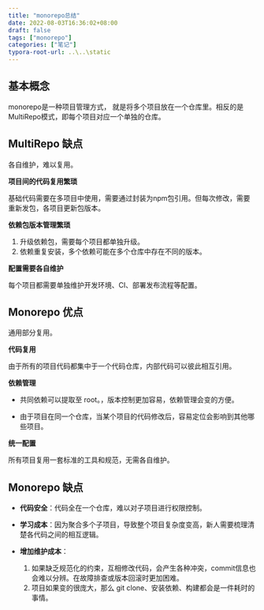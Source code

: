 ```yaml
---
title: "monorepo总结"
date: 2022-08-03T16:36:02+08:00
draft: false
tags: ["monorepo"]
categories: ["笔记"]
typora-root-url: ..\..\static
---
```


## 基本概念

monorepo是一种项目管理方式， 就是将多个项目放在一个仓库里。相反的是MultiRepo模式，即每个项目对应一个单独的仓库。

## MultiRepo 缺点
各自维护，难以复用。

**项目间的代码复用繁琐**

基础代码需要在多项目中使用，需要通过封装为npm包引用。但每次修改，需要重新发包，各项目更新包版本。

**依赖包版本管理繁琐**

1. 升级依赖包，需要每个项目都单独升级。
2. 依赖重复安装，多个依赖可能在多个仓库中存在不同的版本。

**配置需要各自维护**

每个项目都需要单独维护开发环境、CI、部署发布流程等配置。

## Monorepo 优点

通用部分复用。

**代码复用**

由于所有的项目代码都集中于一个代码仓库，内部代码可以彼此相互引用。

**依赖管理**

- 共同依赖可以提取至 root。，版本控制更加容易，依赖管理会变的方便。

- 由于项目在同一个仓库，当某个项目的代码修改后，容易定位会影响到其他哪些项目。

**统一配置**

所有项目复用一套标准的工具和规范，无需各自维护。

## Monorepo 缺点

- **代码安全**：代码全在一个仓库，难以对子项目进行权限控制。

- **学习成本**：因为聚合多个子项目，导致整个项目复杂度变高，新人需要梳理清楚各代码之间的相互逻辑。

- **增加维护成本**：
  1. 如果缺乏规范化的约束，互相修改代码，会产生各种冲突，commit信息也会难以分辨。在故障排查或版本回滚时更加困难。
  1. 项目如果变的很庞大，那么 git clone、安装依赖、构建都会是一件耗时的事情。


